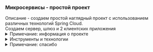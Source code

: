 <h3> Микросервисы - простой проект</h3>
Описание - создаем простой наглядный проект с использованием различных 
технологий Spring Cloud.<br> 
Создаем сервер, шлюз и 2 клиентских приложения<br>

<details>
<summary>Примечание: информация о проекте</summary>
Большая часть информация о проекте: примечания, описания, 
объяснения, картинки, комментарии <br> 
находятся <b><a href="/01_info">в папке 01_info</a></b>. 
</details>

<details>
<summary>Инструменты и технологии</summary>
Windows 7 x64, Java 17, Gradle 8, <br> 
Spring Boot,<br> 
Spring Cloud Discovery: Eureka Server, Eureka Client <br>
Spring Cloud Routing > Gateway <br>
Spring Reactive Web <br>
Spring Boot Actuator<br>
</details>

<details>
<summary>Примечание: спасибо</summary>
Спасибо вам за проявленный интерес к проекту.
Надеюсь проект дал вам что-то полезное.<br>
</details>